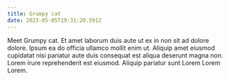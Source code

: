 ```yaml
---
title: Grumpy cat
date: 2023-05-05T19:31:20.591Z
---
```


Meet Grumpy cat. Et amet laborum duis aute ut ex in non sit ad dolore dolore. Ipsum ea do officia ullamco mollit enim ut. Aliquip amet eiusmod cupidatat nisi pariatur aute duis consequat est aliqua deserunt magna non. Lorem irure reprehenderit est eiusmod. Aliquip pariatur sunt Lorem Lorem Lorem.